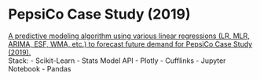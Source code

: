 # PepsiCo Case Study (2019)

<a href='https://justahuman1.github.io/'>
A predictive modeling algorithm using various linear regressions (LR, MLR, ARIMA, ESF, WMA, etc.) to forecast future demand
for PepsiCo Case Study (2019).
</a>
</br>
Stack:
  - Scikit-Learn
  - Stats Model API
  - Plotly
  - Cufflinks
  - Jupyter Notebook
  - Pandas

  
